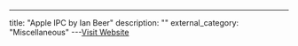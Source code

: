 ---
title: "Apple IPC by Ian Beer"
description: ""
external_category: "Miscellaneous"
---[Visit Website](https://thecyberwire.com/events/docs/IanBeer_JSS_Slides.pdf)


